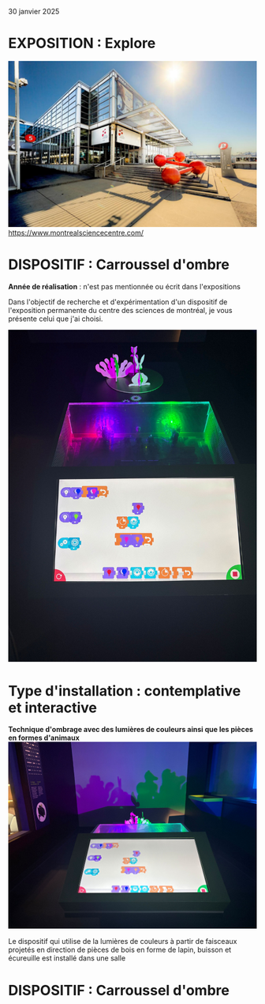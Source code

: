 30 janvier 2025

# **EXPOSITION : Explore**

![photo](img/facade_centre_science.jpg)
https://www.montrealsciencecentre.com/
 

# **DISPOSITIF : Carroussel d'ombre**

**Année de réalisation** : n'est pas mentionnée ou écrit dans l'expositions

Dans l'objectif de recherche et d'expérimentation d'un dispositif de l'exposition permanente du centre des sciences de montréal, je vous présente celui que j'ai choisi. 
 
![photo](img/exp_carrousel_dispositif.jpg)

# **Type d'installation** : contemplative et interactive

**Technique d'ombrage avec des lumières de couleurs ainsi que les pièces en formes d'animaux**
![photo](img/exp_carrousel_dispositif_resultat.jpg)

 
 Le dispositif qui utilise de la lumières de couleurs à partir de faisceaux projetés en direction de pièces de bois en forme de lapin, buisson et écureuille est installé dans une salle  


# **DISPOSITIF : Carroussel d'ombre**

